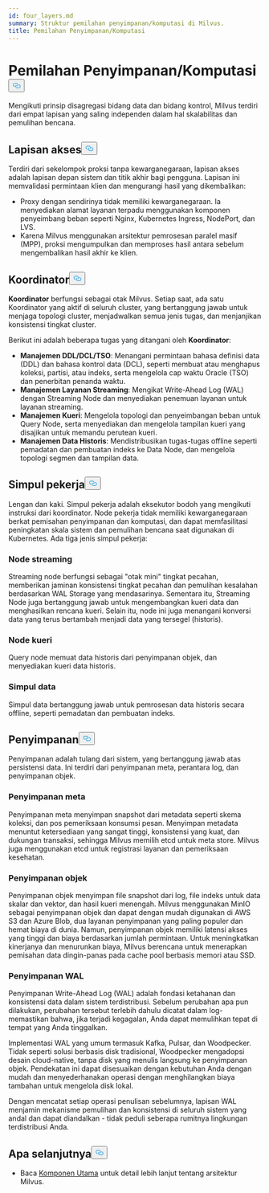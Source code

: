 ```yaml
---
id: four_layers.md
summary: Struktur pemilahan penyimpanan/komputasi di Milvus.
title: Pemilahan Penyimpanan/Komputasi
---
```

<h1 id="StorageComputing-Disaggregation" class="common-anchor-header">Pemilahan Penyimpanan/Komputasi<button data-href="#StorageComputing-Disaggregation" class="anchor-icon" translate="no">
      <svg translate="no"
        aria-hidden="true"
        focusable="false"
        height="20"
        version="1.1"
        viewBox="0 0 16 16"
        width="16"
      >
        <path
          fill="#0092E4"
          fill-rule="evenodd"
          d="M4 9h1v1H4c-1.5 0-3-1.69-3-3.5S2.55 3 4 3h4c1.45 0 3 1.69 3 3.5 0 1.41-.91 2.72-2 3.25V8.59c.58-.45 1-1.27 1-2.09C10 5.22 8.98 4 8 4H4c-.98 0-2 1.22-2 2.5S3 9 4 9zm9-3h-1v1h1c1 0 2 1.22 2 2.5S13.98 12 13 12H9c-.98 0-2-1.22-2-2.5 0-.83.42-1.64 1-2.09V6.25c-1.09.53-2 1.84-2 3.25C6 11.31 7.55 13 9 13h4c1.45 0 3-1.69 3-3.5S14.5 6 13 6z"
        ></path>
      </svg>
    </button></h1><p>Mengikuti prinsip disagregasi bidang data dan bidang kontrol, Milvus terdiri dari empat lapisan yang saling independen dalam hal skalabilitas dan pemulihan bencana.</p>
<h2 id="Access-layer" class="common-anchor-header">Lapisan akses<button data-href="#Access-layer" class="anchor-icon" translate="no">
      <svg translate="no"
        aria-hidden="true"
        focusable="false"
        height="20"
        version="1.1"
        viewBox="0 0 16 16"
        width="16"
      >
        <path
          fill="#0092E4"
          fill-rule="evenodd"
          d="M4 9h1v1H4c-1.5 0-3-1.69-3-3.5S2.55 3 4 3h4c1.45 0 3 1.69 3 3.5 0 1.41-.91 2.72-2 3.25V8.59c.58-.45 1-1.27 1-2.09C10 5.22 8.98 4 8 4H4c-.98 0-2 1.22-2 2.5S3 9 4 9zm9-3h-1v1h1c1 0 2 1.22 2 2.5S13.98 12 13 12H9c-.98 0-2-1.22-2-2.5 0-.83.42-1.64 1-2.09V6.25c-1.09.53-2 1.84-2 3.25C6 11.31 7.55 13 9 13h4c1.45 0 3-1.69 3-3.5S14.5 6 13 6z"
        ></path>
      </svg>
    </button></h2><p>Terdiri dari sekelompok proksi tanpa kewarganegaraan, lapisan akses adalah lapisan depan sistem dan titik akhir bagi pengguna. Lapisan ini memvalidasi permintaan klien dan mengurangi hasil yang dikembalikan:</p>
<ul>
<li>Proxy dengan sendirinya tidak memiliki kewarganegaraan. Ia menyediakan alamat layanan terpadu menggunakan komponen penyeimbang beban seperti Nginx, Kubernetes Ingress, NodePort, dan LVS.</li>
<li>Karena Milvus menggunakan arsitektur pemrosesan paralel masif (MPP), proksi mengumpulkan dan memproses hasil antara sebelum mengembalikan hasil akhir ke klien.</li>
</ul>
<h2 id="Coordinator" class="common-anchor-header">Koordinator<button data-href="#Coordinator" class="anchor-icon" translate="no">
      <svg translate="no"
        aria-hidden="true"
        focusable="false"
        height="20"
        version="1.1"
        viewBox="0 0 16 16"
        width="16"
      >
        <path
          fill="#0092E4"
          fill-rule="evenodd"
          d="M4 9h1v1H4c-1.5 0-3-1.69-3-3.5S2.55 3 4 3h4c1.45 0 3 1.69 3 3.5 0 1.41-.91 2.72-2 3.25V8.59c.58-.45 1-1.27 1-2.09C10 5.22 8.98 4 8 4H4c-.98 0-2 1.22-2 2.5S3 9 4 9zm9-3h-1v1h1c1 0 2 1.22 2 2.5S13.98 12 13 12H9c-.98 0-2-1.22-2-2.5 0-.83.42-1.64 1-2.09V6.25c-1.09.53-2 1.84-2 3.25C6 11.31 7.55 13 9 13h4c1.45 0 3-1.69 3-3.5S14.5 6 13 6z"
        ></path>
      </svg>
    </button></h2><p><strong>Koordinator</strong> berfungsi sebagai otak Milvus. Setiap saat, ada satu Koordinator yang aktif di seluruh cluster, yang bertanggung jawab untuk menjaga topologi cluster, menjadwalkan semua jenis tugas, dan menjanjikan konsistensi tingkat cluster.</p>
<p>Berikut ini adalah beberapa tugas yang ditangani oleh <strong>Koordinator</strong>:</p>
<ul>
<li><strong>Manajemen DDL/DCL/TSO</strong>: Menangani permintaan bahasa definisi data (DDL) dan bahasa kontrol data (DCL), seperti membuat atau menghapus koleksi, partisi, atau indeks, serta mengelola cap waktu Oracle (TSO) dan penerbitan penanda waktu.</li>
<li><strong>Manajemen Layanan Streaming</strong>: Mengikat Write-Ahead Log (WAL) dengan Streaming Node dan menyediakan penemuan layanan untuk layanan streaming.</li>
<li><strong>Manajemen Kueri</strong>: Mengelola topologi dan penyeimbangan beban untuk Query Node, serta menyediakan dan mengelola tampilan kueri yang disajikan untuk memandu perutean kueri.</li>
<li><strong>Manajemen Data Historis</strong>: Mendistribusikan tugas-tugas offline seperti pemadatan dan pembuatan indeks ke Data Node, dan mengelola topologi segmen dan tampilan data.</li>
</ul>
<h2 id="Worker-nodes" class="common-anchor-header">Simpul pekerja<button data-href="#Worker-nodes" class="anchor-icon" translate="no">
      <svg translate="no"
        aria-hidden="true"
        focusable="false"
        height="20"
        version="1.1"
        viewBox="0 0 16 16"
        width="16"
      >
        <path
          fill="#0092E4"
          fill-rule="evenodd"
          d="M4 9h1v1H4c-1.5 0-3-1.69-3-3.5S2.55 3 4 3h4c1.45 0 3 1.69 3 3.5 0 1.41-.91 2.72-2 3.25V8.59c.58-.45 1-1.27 1-2.09C10 5.22 8.98 4 8 4H4c-.98 0-2 1.22-2 2.5S3 9 4 9zm9-3h-1v1h1c1 0 2 1.22 2 2.5S13.98 12 13 12H9c-.98 0-2-1.22-2-2.5 0-.83.42-1.64 1-2.09V6.25c-1.09.53-2 1.84-2 3.25C6 11.31 7.55 13 9 13h4c1.45 0 3-1.69 3-3.5S14.5 6 13 6z"
        ></path>
      </svg>
    </button></h2><p>Lengan dan kaki. Simpul pekerja adalah eksekutor bodoh yang mengikuti instruksi dari koordinator. Node pekerja tidak memiliki kewarganegaraan berkat pemisahan penyimpanan dan komputasi, dan dapat memfasilitasi peningkatan skala sistem dan pemulihan bencana saat digunakan di Kubernetes. Ada tiga jenis simpul pekerja:</p>
<h3 id="Streaming-node" class="common-anchor-header">Node streaming</h3><p>Streaming node berfungsi sebagai "otak mini" tingkat pecahan, memberikan jaminan konsistensi tingkat pecahan dan pemulihan kesalahan berdasarkan WAL Storage yang mendasarinya. Sementara itu, Streaming Node juga bertanggung jawab untuk mengembangkan kueri data dan menghasilkan rencana kueri. Selain itu, node ini juga menangani konversi data yang terus bertambah menjadi data yang tersegel (historis).</p>
<h3 id="Query-node" class="common-anchor-header">Node kueri</h3><p>Query node memuat data historis dari penyimpanan objek, dan menyediakan kueri data historis.</p>
<h3 id="Data-node" class="common-anchor-header">Simpul data</h3><p>Simpul data bertanggung jawab untuk pemrosesan data historis secara offline, seperti pemadatan dan pembuatan indeks.</p>
<h2 id="Storage" class="common-anchor-header">Penyimpanan<button data-href="#Storage" class="anchor-icon" translate="no">
      <svg translate="no"
        aria-hidden="true"
        focusable="false"
        height="20"
        version="1.1"
        viewBox="0 0 16 16"
        width="16"
      >
        <path
          fill="#0092E4"
          fill-rule="evenodd"
          d="M4 9h1v1H4c-1.5 0-3-1.69-3-3.5S2.55 3 4 3h4c1.45 0 3 1.69 3 3.5 0 1.41-.91 2.72-2 3.25V8.59c.58-.45 1-1.27 1-2.09C10 5.22 8.98 4 8 4H4c-.98 0-2 1.22-2 2.5S3 9 4 9zm9-3h-1v1h1c1 0 2 1.22 2 2.5S13.98 12 13 12H9c-.98 0-2-1.22-2-2.5 0-.83.42-1.64 1-2.09V6.25c-1.09.53-2 1.84-2 3.25C6 11.31 7.55 13 9 13h4c1.45 0 3-1.69 3-3.5S14.5 6 13 6z"
        ></path>
      </svg>
    </button></h2><p>Penyimpanan adalah tulang dari sistem, yang bertanggung jawab atas persistensi data. Ini terdiri dari penyimpanan meta, perantara log, dan penyimpanan objek.</p>
<h3 id="Meta-storage" class="common-anchor-header">Penyimpanan meta</h3><p>Penyimpanan meta menyimpan snapshot dari metadata seperti skema koleksi, dan pos pemeriksaan konsumsi pesan. Menyimpan metadata menuntut ketersediaan yang sangat tinggi, konsistensi yang kuat, dan dukungan transaksi, sehingga Milvus memilih etcd untuk meta store. Milvus juga menggunakan etcd untuk registrasi layanan dan pemeriksaan kesehatan.</p>
<h3 id="Object-storage" class="common-anchor-header">Penyimpanan objek</h3><p>Penyimpanan objek menyimpan file snapshot dari log, file indeks untuk data skalar dan vektor, dan hasil kueri menengah. Milvus menggunakan MinIO sebagai penyimpanan objek dan dapat dengan mudah digunakan di AWS S3 dan Azure Blob, dua layanan penyimpanan yang paling populer dan hemat biaya di dunia. Namun, penyimpanan objek memiliki latensi akses yang tinggi dan biaya berdasarkan jumlah permintaan. Untuk meningkatkan kinerjanya dan menurunkan biaya, Milvus berencana untuk menerapkan pemisahan data dingin-panas pada cache pool berbasis memori atau SSD.</p>
<h3 id="WAL-storage" class="common-anchor-header">Penyimpanan WAL</h3><p>Penyimpanan Write-Ahead Log (WAL) adalah fondasi ketahanan dan konsistensi data dalam sistem terdistribusi. Sebelum perubahan apa pun dilakukan, perubahan tersebut terlebih dahulu dicatat dalam log-memastikan bahwa, jika terjadi kegagalan, Anda dapat memulihkan tepat di tempat yang Anda tinggalkan.</p>
<p>Implementasi WAL yang umum termasuk Kafka, Pulsar, dan Woodpecker. Tidak seperti solusi berbasis disk tradisional, Woodpecker mengadopsi desain cloud-native, tanpa disk yang menulis langsung ke penyimpanan objek. Pendekatan ini dapat disesuaikan dengan kebutuhan Anda dengan mudah dan menyederhanakan operasi dengan menghilangkan biaya tambahan untuk mengelola disk lokal.</p>
<p>Dengan mencatat setiap operasi penulisan sebelumnya, lapisan WAL menjamin mekanisme pemulihan dan konsistensi di seluruh sistem yang andal dan dapat diandalkan - tidak peduli seberapa rumitnya lingkungan terdistribusi Anda.</p>
<h2 id="Whats-next" class="common-anchor-header">Apa selanjutnya<button data-href="#Whats-next" class="anchor-icon" translate="no">
      <svg translate="no"
        aria-hidden="true"
        focusable="false"
        height="20"
        version="1.1"
        viewBox="0 0 16 16"
        width="16"
      >
        <path
          fill="#0092E4"
          fill-rule="evenodd"
          d="M4 9h1v1H4c-1.5 0-3-1.69-3-3.5S2.55 3 4 3h4c1.45 0 3 1.69 3 3.5 0 1.41-.91 2.72-2 3.25V8.59c.58-.45 1-1.27 1-2.09C10 5.22 8.98 4 8 4H4c-.98 0-2 1.22-2 2.5S3 9 4 9zm9-3h-1v1h1c1 0 2 1.22 2 2.5S13.98 12 13 12H9c-.98 0-2-1.22-2-2.5 0-.83.42-1.64 1-2.09V6.25c-1.09.53-2 1.84-2 3.25C6 11.31 7.55 13 9 13h4c1.45 0 3-1.69 3-3.5S14.5 6 13 6z"
        ></path>
      </svg>
    </button></h2><ul>
<li>Baca <a href="/docs/id/v2.6.x/main_components.md">Komponen Utama</a> untuk detail lebih lanjut tentang arsitektur Milvus.</li>
</ul>
